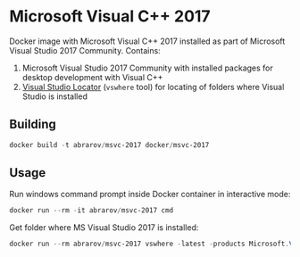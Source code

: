 # Microsoft Visual C++ 2017
 
Docker image with Microsoft Visual C++ 2017 installed as part of Microsoft Visual Studio 2017 Community. Contains:

1. Microsoft Visual Studio 2017 Community with installed packages for desktop development with Visual C++
1. [Visual Studio Locator](https://github.com/Microsoft/vswhere) (`vswhere` tool) for locating of folders where Visual Studio is installed

## Building

```powershell
docker build -t abrarov/msvc-2017 docker/msvc-2017
```

## Usage

Run windows command prompt inside Docker container in interactive mode:

```powershell
docker run --rm -it abrarov/msvc-2017 cmd
```

Get folder where MS Visual Studio 2017 is installed:

```powershell
docker run --rm abrarov/msvc-2017 vswhere -latest -products Microsoft.VisualStudio.Product.Community -version '[15.0,16.0)' -property installationPath
```
